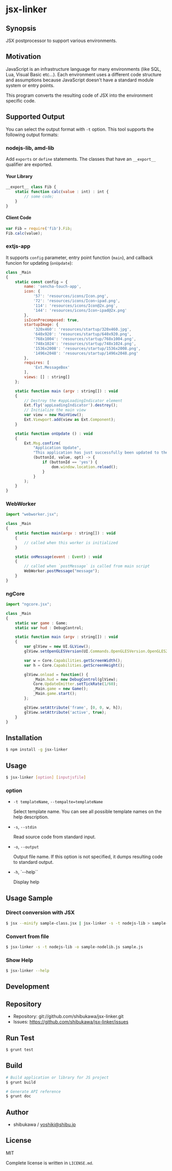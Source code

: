 jsx-linker
===========================================

Synopsis
---------------

JSX postprocessor to support various environments.

Motivation
---------------

JavaScript is an infrastructure language for many environments (like SQL, Lua, Visual Basic etc...).
Each environment uses a different code structure and assumptions because JavaScript doesn't have a standard module system or entry points.

This program converts the resulting code of JSX into the environment specific code.

Supported Output
----------------------

You can select the output format with `-t` option. This tool supports the following output formats:

### nodejs-lib, amd-lib

Add `exports` or `define` statements. The classes that have an `__export__` qualifier are exported.

#### Your Library

```js
__export__ class Fib {
    static function calc(value : int) : int {
        // some code;
    }
}
```

#### Client Code

```js
var Fib = require('fib').Fib;
Fib.calc(value);
```

### extjs-app

It supports `config` parameter, entry point function (`main`), and callback funcion for updating (`onUpdate`):

```js
class _Main
{
    static const config = {
        name: 'sencha-touch-app',
        icon: {
            '57': 'resources/icons/Icon.png',
            '72': 'resources/icons/Icon~ipad.png',
            '114': 'resources/icons/Icon@2x.png',
            '144': 'resources/icons/Icon~ipad@2x.png'
        },
        isIconPrecomposed: true,
        startupImage: {
            '320x460': 'resources/startup/320x460.jpg',
            '640x920': 'resources/startup/640x920.png',
            '768x1004': 'resources/startup/768x1004.png',
            '748x1024': 'resources/startup/748x1024.png',
            '1536x2008': 'resources/startup/1536x2008.png',
            '1496x2048': 'resources/startup/1496x2048.png'
        },
        requires: [
            'Ext.MessageBox'
        ],
        views: [] : string[]
    };

    static function main (argv : string[]) : void
    {
        // Destroy the #appLoadingIndicator element
        Ext.fly('appLoadingIndicator').destroy();
        // Initialize the main view
        var view = new MainView();
        Ext.Viewport.add(view as Ext.Component);
    }

    static function onUpdate () : void
    {
        Ext.Msg.confirm(
            "Application Update",
            "This application has just successfully been updated to the latest version. Reload now?",
            (buttonId, value, opt) -> {
                if (buttonId == 'yes') {
                    dom.window.location.reload();
                }
            }
        );
    }
}
```

### WebWorker

```js
import "webworker.jsx";

class _Main
{
    static function main(argv : string[]) : void
    {
        // called when this worker is initialized
    }

    static onMessage(event : Event) : void
    {
        // called when `postMessage` is called from main script
        WebWorker.postMessage("message");
    }
}
```

### ngCore

```js
import "ngcore.jsx";

class _Main
{
    static var game : Game;
    static var hud : DebugControl;

    static function main (argv : string[]) : void
    {
        var glView = new UI.GLView();
        glView.setOpenGLESVersion(UI.Commands.OpenGLESVersion.OpenGLES2);

        var w = Core.Capabilities.getScreenWidth();
        var h = Core.Capabilities.getScreenHeight();

        glView.onload = function() {
            _Main.hud = new DebugControl(glView);
            Core.UpdateEmitter.setTickRate(1/60);
            _Main.game = new Game();
            _Main.game.start();
        };

        glView.setAttribute('frame', [0, 0, w, h]);
        glView.setAttribute('active', true);
    }
}
```

Installation
---------------

```sh
$ npm install -g jsx-linker
```

Usage
---------------

```sh
$ jsx-linker [option] [inputjsfile]
```

### option

*   `-t templateName`, `--tempalte=templateName`

    Select template name. You can see all possible template names on the help description.

*   `-s`, `--stdin`

    Read source code from standard input.

*   `-o`, `--output`

    Output file name. If this option is not specified, it dumps resulting code to standard output.

*   `-h`, `--help``

    Display help

Usage Sample
-------------------

### Direct conversion with JSX

```sh
$ jsx --minify sample-class.jsx | jsx-linker -s -t nodejs-lib > sample-nodelib.js
```

### Convert from file

```sh
$ jsx-linker -s -t nodejs-lib -o sample-nodelib.js sample.js
```

### Show Help

```sh
$ jsx-linker --help
```

Development
-------------

## Repository

* Repository: git://github.com/shibukawa/jsx-linker.git
* Issues: https://github.com/shibukawa/jsx-linker/issues

## Run Test

```sh
$ grunt test
```

## Build

```sh
# Build application or library for JS project
$ grunt build

# Generate API reference
$ grunt doc

```

Author
---------

* shibukawa / yoshiki@shibu.jp

License
------------

MIT

Complete license is written in `LICENSE.md`.
